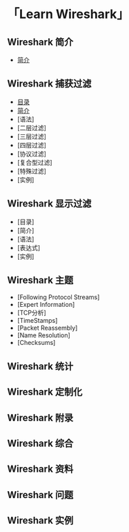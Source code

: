 # 「Learn Wireshark」

## Wireshark 简介
- [简介](https://github.com/7ace/learnwireshark/blob/main/md/Wireshark%20%E7%AE%80%E4%BB%8B/%E7%AE%80%E4%BB%8B.md)

## Wireshark 捕获过滤
- [目录](https://github.com/7ace/learnwireshark/blob/main/md/Wireshark%20%E6%8D%95%E8%8E%B7%E8%BF%87%E6%BB%A4/%E7%9B%AE%E5%BD%95.jpg)
- [简介](https://github.com/7ace/learnwireshark/blob/main/md/Wireshark%20%E6%8D%95%E8%8E%B7%E8%BF%87%E6%BB%A4/%E7%AE%80%E4%BB%8B.md)
- [语法]
- [二层过滤]
- [三层过滤]
- [四层过滤]
- [协议过滤]
- [复合型过滤]
- [特殊过滤]
- [实例]

## Wireshark 显示过滤
- [目录]
- [简介]
- [语法]
- [表达式]
- [实例]

## Wireshark 主题
- [Following Protocol Streams]
- [Expert Information]
- [TCP分析]
- [TimeStamps]
- [Packet Reassembly]
- [Name Resolution]
- [Checksums]

## Wireshark 统计

## Wireshark 定制化

## Wireshark 附录

## Wireshark 综合

## Wireshark 资料

## Wireshark 问题

## Wireshark 实例


